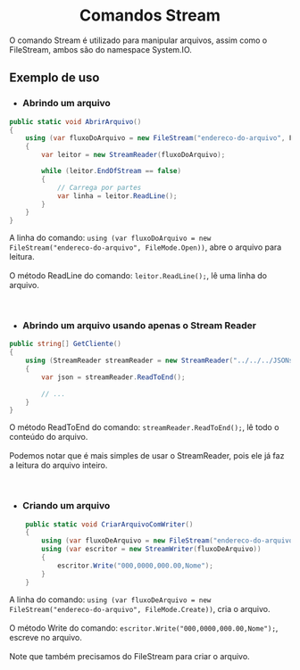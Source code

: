 <h1 align="center">Comandos Stream</h1>

<p>
    O comando Stream é utilizado para manipular arquivos, assim como o FileStream, ambos são do namespace System.IO.
</p>

<h2>Exemplo de uso</h2>

- <h3>Abrindo um arquivo</h3>

```csharp
public static void AbrirArquivo()
{
    using (var fluxoDoArquivo = new FileStream("endereco-do-arquivo", FileMode.Open))
    {
        var leitor = new StreamReader(fluxoDoArquivo);

        while (leitor.EndOfStream == false)
        {
            // Carrega por partes
            var linha = leitor.ReadLine();
        }
    }
}
```

<p>
    A linha do comando: 
    <code>using (var fluxoDoArquivo = new FileStream("endereco-do-arquivo", FileMode.Open))</code>, abre o arquivo para leitura.
    <br><br>
    O método ReadLine do comando: 
    <code>leitor.ReadLine();</code>, lê uma linha do arquivo.
</p>

<br>

- <h3>Abrindo um arquivo usando apenas o Stream Reader</h3>

```csharp
public string[] GetCliente()
{
    using (StreamReader streamReader = new StreamReader("../../../JSONs/clientes.json"))
    {
        var json = streamReader.ReadToEnd();
        
        // ...
    }
}
```

<p>
    O método ReadToEnd do comando: 
    <code>streamReader.ReadToEnd();</code>, lê todo o conteúdo do arquivo.
    <br><br>
    Podemos notar que é mais simples de usar o StreamReader, pois ele já faz a leitura do arquivo inteiro.
</p>

<br>

- <h3>Criando um arquivo</h3>

```csharp
    public static void CriarArquivoComWriter()
    {
        using (var fluxoDeArquivo = new FileStream("endereco-do-arquivo", FileMode.Create))
        using (var escritor = new StreamWriter(fluxoDeArquivo))
        {
            escritor.Write("000,0000,000.00,Nome");
        }
    }
```

<p>
    A linha do comando: 
    <code>using (var fluxoDeArquivo = new FileStream("endereco-do-arquivo", FileMode.Create))</code>, cria o arquivo.
    <br><br>
    O método Write do comando: 
    <code>escritor.Write("000,0000,000.00,Nome");</code>, escreve no arquivo.
    <br><br>
    Note que também precisamos do FileStream para criar o arquivo.